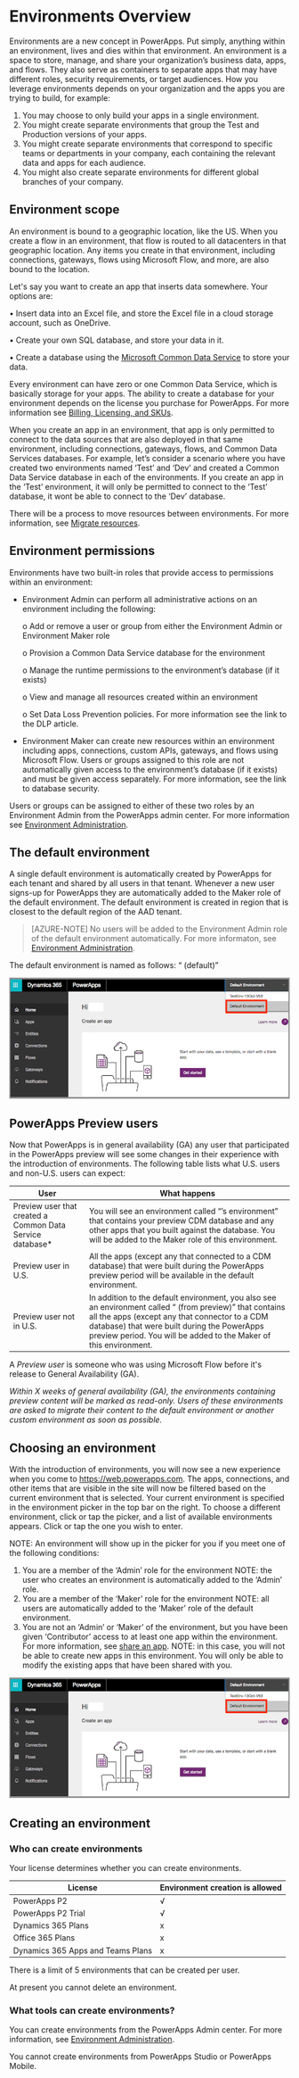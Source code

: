 <properties
	pageTitle="Overview of Environments | Microsoft PowerApps"
	description="What environments are, how to use them"
	services=""
	suite="powerapps"
	documentationCenter="na"
	authors="RickSaling"
	manager="anneta"
	editor=""
	tags=""/>

<tags
   ms.service="powerapps"
   ms.devlang="na"
   ms.topic="article"
   ms.tgt_pltfrm="na"
   ms.workload="na"
   ms.date="10/20/2016"
   ms.author="ricksal"/>


# Environments Overview
Environments are a new concept in PowerApps. Put simply, anything within an environment, lives and dies within that environment. An environment is a space to store, manage, and share your organization’s business data, apps, and flows. They also serve as containers to separate apps that may have different roles, security requirements, or target audiences. How you leverage environments depends on your organization and the apps you are trying to build, for example:
1.	You may choose to only build your apps in a single environment.
2.	You might create separate environments that group the Test and Production versions of your apps.
3.	You might create separate environments that correspond to specific teams or departments in your company, each containing the relevant data and apps for each audience.
4.	You might also create separate environments for different global branches of your company.  


## Environment scope
An environment is bound to a geographic location, like the US. When you create a flow in an environment, that flow is routed to all datacenters in that geographic location.  Any items you create in that environment, including connections, gateways, flows using Microsoft Flow, and more, are also bound to the location.

Let's say you want to create an app that inserts data somewhere. Your options are:

•	Insert data into an Excel file, and store the Excel file in a cloud storage account, such as OneDrive.

•	Create your own SQL database, and store your data in it.

•	Create a database using the [Microsoft Common Data Service](data-platform-intro.md) to store your data.

Every environment can have zero or one Common Data Service, which is basically storage for your apps. The ability to create a database for your environment depends on the license you purchase for PowerApps. For more information see [Billing, Licensing, and SKUs](pricing-billing-skus.md).

When you create an app in an environment, that app is only permitted to connect to the data sources that are also deployed in that same environment, including connections, gateways, flows, and Common Data Services databases.  For example, let’s consider a scenario where you have created two environments named ‘Test’ and ‘Dev’ and created a Common Data Service database in each of the environments. If you create an app in the ‘Test’ environment, it will only be permitted to connect to the ‘Test’ database, it wont be able to connect to the ‘Dev’ database.  

There will be a process to move resources between environments. For more information, see [Migrate resources](environment-and-tenant-migration.md).

## Environment permissions

Environments have two built-in roles that provide access to permissions within an environment:

*	Environment Admin can perform all administrative actions on an environment including the following:

	o	Add or remove a user or group from either the Environment Admin or Environment Maker role

	o	Provision a Common Data Service database for the environment

	o	Manage the runtime permissions to the environment’s database (if it exists)

	o	View and manage all resources created within an environment

	o	Set Data Loss Prevention policies. For more information see the link to the DLP article.

*	Environment Maker can create new resources within an environment including apps, connections, custom APIs, gateways, and flows using Microsoft Flow.  Users or groups assigned to this role are not automatically given access to the environment’s database (if it exists) and must be given access separately. For more information, see the link to database security.

Users or groups can be assigned to either of these two roles by an Environment Admin from the PowerApps admin center. For more information see [Environment Administration](environment-administration.md).

## The default environment
A single default environment is automatically created by PowerApps for each tenant and shared by all users in that tenant. Whenever a new user signs-up for PowerApps they are automatically added to the Maker role of the default environment. The default environment is created in region that is closest to the default region of the AAD tenant.

> [AZURE-NOTE] No users will be added to the Environment Admin role of the default environment automatically. For more informaton, see [Environment Administration](environment-administration.md).

The default environment is named as follows: “<AAD tenant name> (default)”

![](./media/environments-overview/choose-environment.png)

## PowerApps Preview users
Now that PowerApps is in general availability (GA) any user that participated in the PowerApps preview will see some changes in their experience with the introduction of environments.  The following table lists what U.S. users and non-U.S. users can expect:

| User | What happens |
|-------|--------------|
|Preview user that created a Common Data Service database*|You will see an environment called “<Your name>’s environment” that contains your preview CDM database and any other apps that you built against the database. You will be added to the Maker role of this environment.|
|Preview user in U.S. | All the apps (except any that connected to a CDM database) that were built during the PowerApps preview period will be available in the default environment.|
|Preview user not in U.S. | In addition to the default environment, you also see an environment called “<AAD tenant name> (from preview)” that contains all the apps (except any that connector to a CDM database) that were built during the PowerApps preview period. You will be added to the Maker of this environment.|

A *Preview user* is someone who was using Microsoft Flow before it's release to General Availability (GA).

*Within X weeks of general availability (GA), the environments containing preview content will be marked as read-only. Users of these environments are asked to migrate their content to the default environment or another custom environment as soon as possible.*

## Choosing an environment
With the introduction of environments, you will now see a new experience when you come to https://web.powerapps.com.  The apps, connections, and other items that are visible in the site will now be filtered based on the current environment that is selected.  Your current environment is specified in the environment picker in the top bar on the right. To choose a different environment, click or tap the picker, and a list of available environments appears. Click or tap the one you wish to enter.

NOTE: An environment will show up in the picker for you if you meet one of the following conditions:
1.	You are a member of the ‘Admin’ role for the environment
NOTE: the user who creates an environment is automatically added to the ‘Admin’ role.
2.	You are a member of the ‘Maker’ role for the environment
NOTE: all users are automatically added to the ‘Maker’ role of the default environment.
3.	You are not an ‘Admin’ or ‘Maker’ of the environment, but you have been given ‘Contributor’ access to at least one app within the environment. For more information, see [share an app](share-app.md).
NOTE: in this case, you will not be able to create new apps in this environment. You will only be able to modify the existing apps that have been shared with you.

![](./media/environments-overview/choose-environment.png)


## Creating an environment

### Who can create environments

Your license determines whether you can create environments.

|License|Environment creation is allowed|
|-------|-------------------------------|
|PowerApps P2|√|
|PowerApps P2 Trial|√|
|Dynamics 365 Plans|x|
|Office 365 Plans|x|
|Dynamics 365 Apps and Teams Plans|x|

There is a limit of 5 environments that can be created per user.

At present you cannot delete an environment.

### What tools can create environments?

You can create environments from the PowerApps Admin center. For more information, see [Environment Administration](environment-administration.md).

You cannot create environments from PowerApps Studio or PowerApps Mobile.
